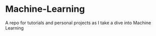# Machine-Learning
A repo for tutorials and personal projects as I take a dive into Machine Learning
